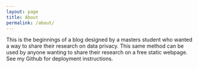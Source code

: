 ```yaml
---
layout: page
title: About
permalink: /about/
---
```





This is the beginnings of a blog designed by a masters student who wanted a way to share their research on data privacy. This same method can be used by anyone wanting to share their research on a free static webpage. See my Github for deployment instructions.
